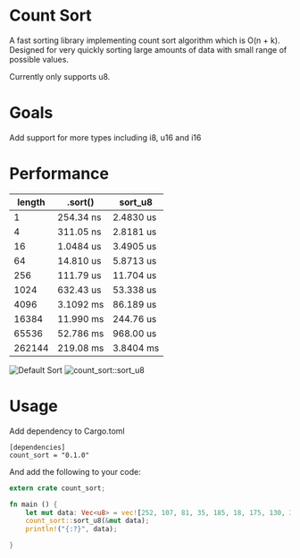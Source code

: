 # Count Sort

A fast sorting library implementing count sort algorithm which is O(n + k). Designed for very quickly sorting large amounts of data with small range of possible values.

Currently only supports u8.

# Goals

Add support for more types including i8, u16 and i16

# Performance

| length | .sort()   | sort_u8   |
|--------|-----------|-----------|
| 1      | 254.34 ns | 2.4830 us |
| 4      | 311.05 ns | 2.8181 us |
| 16     | 1.0484 us | 3.4905 us |
| 64     | 14.810 us | 5.8713 us |
| 256    | 111.79 us | 11.704 us |
| 1024   | 632.43 us | 53.338 us |
| 4096   | 3.1092 ms | 86.189 us |
| 16384  | 11.990 ms | 244.76 us |
| 65536  | 52.786 ms | 968.00 us |
| 262144 | 219.08 ms | 3.8404 ms |

![Default Sort](https://github.com/mkb2091/count-sort/benches/default_sort_report.svg)
![count_sort::sort_u8](https://github.com/mkb2091/count-sort/benches/sort_u8_report.svg)

# Usage

Add dependency to Cargo.toml
```
[dependencies]
count_sort = "0.1.0"
```

And add the following to your code:

```rust
extern crate count_sort;

fn main () {
	let mut data: Vec<u8> = vec![252, 107, 81, 35, 185, 18, 175, 130, 37, 166];
	count_sort::sort_u8(&mut data);
	println!("{:?}", data);

}
```